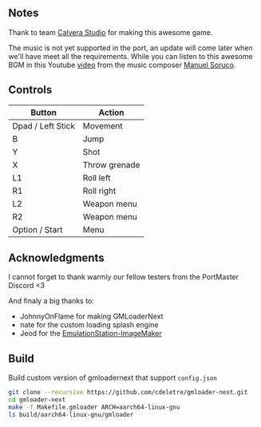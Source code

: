 ## Notes

Thank to team [Calvera Studio](https://calaverastudio.itch.io/) for making this awesome game.

The music is not yet supported in the port, an update will come later when we'll have meet all the requirements. While you can listen to this awesome BGM in this Youtube [video](https://www.youtube.com/watch?v=yjQHXCoh2lY) from the music composer [Manuel Soruco](https://manuelsoruco.com/about/).

## Controls

| Button | Action |
|--|--| 
|Dpad / Left Stick|Movement|
|B|Jump|
|Y|Shot|
|X|Throw grenade|
|L1|Roll left|
|R1|Roll right|
|L2|Weapon menu|
|R2|Weapon menu|
|Option / Start|Menu|

## Acknowledgments

I cannot forget to thank warmly our fellow testers from the PortMaster Discord <3

And finaly a big thanks to:
* JohnnyOnFlame for making GMLoaderNext
* nate for the custom loading splash engine
* Jeod for the [EmulationStation-ImageMaker](https://github.com/JeodC/EmulationStation-ImageMaker)

## Build

Build custom version of gmloadernext that support `config.json`

```bash
git clone --recursive https://github.com/cdeletre/gmloader-next.git
cd gmloader-next
make -f Makefile.gmloader ARCH=aarch64-linux-gnu
ls build/aarch64-linux-gnu/gmloader
```